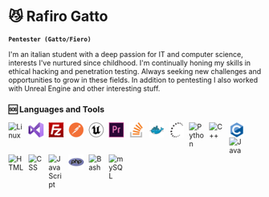 # 😼 Rafiro Gatto

**`Pentester (Gatto/Fiero)`**

I'm an italian student with a deep passion for IT and computer science, interests I've nurtured since childhood. I'm continually honing my skills in ethical hacking and penetration testing. Always seeking new challenges and opportunities to grow in these fields. In addition to pentesting I also worked with Unreal Engine and other interesting stuff.

### 🆘 Languages and Tools

<img align="left" alt="Linux" width="30px" style="padding-right:10px;" src="https://cdn.jsdelivr.net/gh/devicons/devicon/icons/linux/linux-original.svg" />
<img align="left" alt="VisualStudio" width="30px" style="padding-right:10px;" src="https://github.com/devicons/devicon/blob/v2.16.0/icons/visualstudio/visualstudio-original.svg" />
<img align="left" alt="Filezilla" width="30px" style="padding-right:10px;" src="https://github.com/devicons/devicon/blob/v2.16.0/icons/filezilla/filezilla-original.svg" />
<img align="left" alt="Postman" width="30px" style="padding-right:10px;" src="https://github.com/devicons/devicon/blob/v2.16.0/icons/postman/postman-original.svg" />
<img align="left" alt="UnrealEngine" width="30px" style="padding-right:10px;" src="https://github.com/devicons/devicon/blob/v2.16.0/icons/unrealengine/unrealengine-original.svg" />
<img align="left" alt="PremierePro" width="30px" style="padding-right:10px;" src="https://github.com/devicons/devicon/blob/v2.16.0/icons/premierepro/premierepro-original.svg" />
<img align="left" alt="StackOverFlow" width="30px" style="padding-right:10px;" src="https://github.com/devicons/devicon/blob/v2.16.0/icons/stackoverflow/stackoverflow-original.svg" />
<img align="left" alt="Docker" width="30px" style="padding-right:10px;" src="https://github.com/devicons/devicon/blob/v2.16.0/icons/docker/docker-original.svg" />
<img align="left" alt="SSH" width="30px" style="padding-right:10px;" src="https://github.com/devicons/devicon/blob/v2.16.0/icons/ssh/ssh-original.svg" />
<img align="left" alt="Python" width="30px" style="padding-right:10px;" src="https://cdn.jsdelivr.net/gh/devicons/devicon/icons/python/python-plain.svg" />
<img align="left" alt="C++" width="30px" style="padding-right:10px;" src="https://cdn.jsdelivr.net/gh/devicons/devicon/icons/cplusplus/cplusplus-line.svg" />
<img align="left" alt="C" width="30px" style="padding-right:10px;" src="https://github.com/devicons/devicon/blob/v2.16.0/icons/c/c-original.svg" />
<img align="left" alt="Java" width="30px" style="padding-right:10px;" src="https://cdn.jsdelivr.net/gh/devicons/devicon/icons/java/java-original.svg"/>
<img align="left" alt="HTML" width="30px" style="padding-right:10px;" src="https://cdn.jsdelivr.net/gh/devicons/devicon/icons/html5/html5-plain.svg" />
<img align="left" alt="CSS" width="30px" style="padding-right:10px;" src="https://cdn.jsdelivr.net/gh/devicons/devicon/icons/css3/css3-plain.svg" />
<img align="left" alt="JavaScript" width="30px" style="padding-right:10px;" src="https://cdn.jsdelivr.net/gh/devicons/devicon/icons/javascript/javascript-plain.svg" />
<img align="left" alt="PHP" width="30px" style="padding-right:10px;" src="https://github.com/devicons/devicon/blob/v2.16.0/icons/php/php-original.svg" />
<img align="left" alt="Bash" width="30px" style="padding-right:10px;" src="https://cdn.jsdelivr.net/gh/devicons/devicon/icons/bash/bash-original.svg" />
<img align="left" alt="mySQL" width="30px" style="padding-right:10px;" src="https://https://github.com/devicons/devicon/blob/v2.16.0/icons/mysql/mysql-original.svg" />

<br />

#
